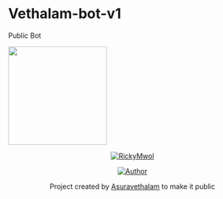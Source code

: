 # Vethalam-bot-v1
Public Bot

<div align="centre">
  <img border-radius: 15px src="+91 75608 31917 20201123_224316.jpg" width="200" height="200"/>
  <p align="center">
<a href="#"><img title="RickyMwol" src="https://img.shields.io/badge/RickyMwol-green?colorA=%23ff0000&colorB=%23017e40&style=for-the-badge"></a>
</p>
  <p align="center">
<a href="https://github.com/Asuravethalam"><img title="Author" src="https://img.shields.io/badge/Author-Asuravethalam/RickyMwol?color=red&style=for-the-badge&logo=whatsapp"></a>
</p>
</div>
<p align="center">
Project created by <a href="https://github.com/Asuravethalam">Asuravethalam</a> to make it public
